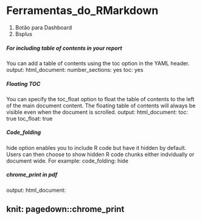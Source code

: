 # Ferramentas_do_RMarkdown

1. Botão para Dashboard
2. Bsplus

##### For including table of contents in your report
You can add a table of contents using the toc option in the YAML header. 
output:
  html_document:
  number_sections: yes
toc: yes

##### Floating TOC
You can specify the toc_float option to float the table of contents to the left of the main document content. The floating table of contents will always be visible even when the document is scrolled.
output:
  html_document:
  toc: true
toc_float: true
  
  
  
##### Code_folding
hide option enables you to include R code but have it hidden by default. Users can then choose to show hidden R code chunks either indvidually or document wide. For example:
code_folding: hide
  
  
##### chrome_print in pdf  
output:
  html_document:

knit: pagedown::chrome_print               
---  
